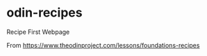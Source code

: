 # odin-recipes
Recipe First Webpage

From https://www.theodinproject.com/lessons/foundations-recipes
